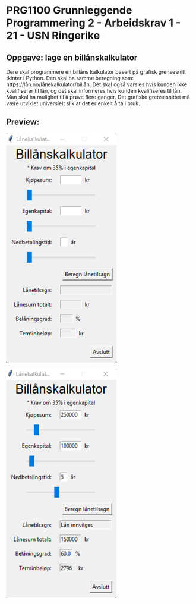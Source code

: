 <h1>PRG1100 Grunnleggende Programmering 2 - Arbeidskrav 1 - 21 - USN Ringerike</h1>

<h2>Oppgave: lage en billånskalkulator</h2>
Dere skal programmere en billåns kalkulator basert på grafisk grensesnitt tkinter i Python. Den skal ha samme beregning som: https://lån.no/lånekalkulator/billån. Det skal også varsles hvis kunden ikke kvalifiserer til lån, og det skal informeres hvis kunden kvalifiseres til lån. Man skal ha mulighet til å prøve flere ganger. Det grafiske grensesnittet må være utviklet universielt slik at det er enkelt å ta i bruk.

<h2>Preview:</h2>

![alt text](https://github.com/binariicodice/PRG1100-arbeidskrav1-21v/blob/main/1.png?raw=true)

![alt text](https://github.com/binariicodice/PRG1100-arbeidskrav1-21v/blob/main/2.png?raw=true)

